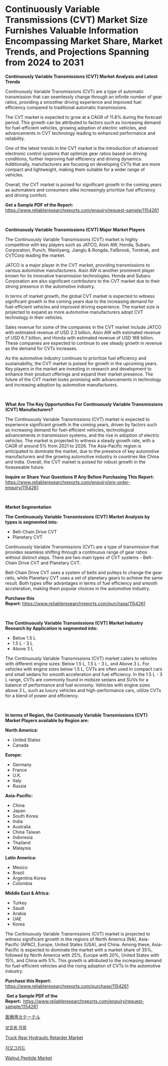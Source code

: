 <p><h1>Continuously Variable Transmissions (CVT) Market Size Furnishes Valuable Information Encompassing Market Share, Market Trends, and Projections Spanning from 2024 to 2031</h1></p><p><strong>Continuously Variable Transmissions (CVT) Market Analysis and Latest Trends</strong></p>
<p><p>Continuously Variable Transmissions (CVT) are a type of automatic transmission that can seamlessly change through an infinite number of gear ratios, providing a smoother driving experience and improved fuel efficiency compared to traditional automatic transmissions. </p><p>The CVT market is expected to grow at a CAGR of 11.8% during the forecast period. This growth can be attributed to factors such as increasing demand for fuel-efficient vehicles, growing adoption of electric vehicles, and advancements in CVT technology leading to enhanced performance and reliability. </p><p>One of the latest trends in the CVT market is the introduction of advanced electronic control systems that optimize gear ratios based on driving conditions, further improving fuel efficiency and driving dynamics. Additionally, manufacturers are focusing on developing CVTs that are more compact and lightweight, making them suitable for a wider range of vehicles.</p><p>Overall, the CVT market is poised for significant growth in the coming years as automakers and consumers alike increasingly prioritize fuel efficiency and driving comfort.</p></p>
<p><strong>Get a Sample PDF of the Report:&nbsp;</strong> <a href="https://www.reliableresearchreports.com/enquiry/request-sample/1154261">https://www.reliableresearchreports.com/enquiry/request-sample/1154261</a></p>
<p>&nbsp;</p>
<p><strong>Continuously Variable Transmissions (CVT) Major Market Players</strong></p>
<p><p>The Continuously Variable Transmissions (CVT) market is highly competitive with key players such as JATCO, Aisin AW, Honda, Subaru Corporation, Punch, Wanliyang, Jianglu & Rongda, Fallbrook, Torotrak, and CVTCorp leading the market. </p><p>JATCO is a major player in the CVT market, providing transmissions to various automotive manufacturers. Aisin AW is another prominent player known for its innovative transmission technologies. Honda and Subaru Corporation are also significant contributors to the CVT market due to their strong presence in the automotive industry.</p><p>In terms of market growth, the global CVT market is expected to witness significant growth in the coming years due to the increasing demand for fuel-efficient vehicles and improved driving experience. The market size is projected to expand as more automotive manufacturers adopt CVT technology in their vehicles.</p><p>Sales revenue for some of the companies in the CVT market include JATCO with estimated revenue of USD 2.3 billion, Aisin AW with estimated revenue of USD 6.7 billion, and Honda with estimated revenue of USD 168 billion. These companies are expected to continue to see steady growth in revenue as the demand for CVTs increases.</p><p>As the automotive industry continues to prioritize fuel efficiency and sustainability, the CVT market is poised for growth in the upcoming years. Key players in the market are investing in research and development to enhance their product offerings and expand their market presence. The future of the CVT market looks promising with advancements in technology and increasing adoption by automotive manufacturers.</p></p>
<p>&nbsp;</p>
<p><strong>What Are The Key Opportunities For Continuously Variable Transmissions (CVT) Manufacturers?</strong></p>
<p><p>The Continuously Variable Transmissions (CVT) market is expected to experience significant growth in the coming years, driven by factors such as increasing demand for fuel-efficient vehicles, technological advancements in transmission systems, and the rise in adoption of electric vehicles. The market is projected to witness a steady growth rate, with a CAGR of around 5% from 2021 to 2026. The Asia-Pacific region is anticipated to dominate the market, due to the presence of key automotive manufacturers and the growing automotive industry in countries like China and India. Overall, the CVT market is poised for robust growth in the foreseeable future.</p></p>
<p><strong>Inquire or Share Your Questions If Any Before Purchasing This Report:</strong> <a href="https://www.reliableresearchreports.com/enquiry/pre-order-enquiry/1154261">https://www.reliableresearchreports.com/enquiry/pre-order-enquiry/1154261</a></p>
<p>&nbsp;</p>
<p><strong>Market Segmentation</strong></p>
<p><strong>The Continuously Variable Transmissions (CVT) Market Analysis by types is segmented into:</strong></p>
<p><ul><li>Belt-Chain Drive CVT</li><li>Planetary CVT</li></ul></p>
<p><p>Continuously Variable Transmissions (CVT) are a type of transmission that provides seamless shifting through a continuous range of gear ratios without distinct steps. There are two main types of CVT systems - Belt-Chain Drive CVT and Planetary CVT. </p><p>Belt-Chain Drive CVT uses a system of belts and pulleys to change the gear ratio, while Planetary CVT uses a set of planetary gears to achieve the same result. Both types offer advantages in terms of fuel efficiency and smooth acceleration, making them popular choices in the automotive industry.</p></p>
<p><strong>Purchase this Report:&nbsp;</strong><a href="https://www.reliableresearchreports.com/purchase/1154261">https://www.reliableresearchreports.com/purchase/1154261</a></p>
<p>&nbsp;</p>
<p><strong>The Continuously Variable Transmissions (CVT) Market Industry Research by Application is segmented into:</strong></p>
<p><ul><li>Below 1.5 L</li><li>1.5 L - 3 L</li><li>Above 3 L</li></ul></p>
<p><p>The Continuously Variable Transmissions (CVT) market caters to vehicles with different engine sizes: Below 1.5 L, 1.5 L - 3 L, and Above 3 L. For vehicles with engine sizes below 1.5 L, CVTs are often used in compact cars and small sedans for smooth acceleration and fuel efficiency. In the 1.5 L - 3 L range, CVTs are commonly found in midsize sedans and SUVs for a balance of performance and fuel economy. Vehicles with engine sizes above 3 L, such as luxury vehicles and high-performance cars, utilize CVTs for a blend of power and efficiency.</p></p>
<p>&nbsp;</p>
<p><strong>In terms of Region, the Continuously Variable Transmissions (CVT) Market Players available by Region are:</strong></p>
<p>
    <p> <strong> North America: </strong>
        <ul>
            <li>United States</li>
            <li>Canada</li>
        </ul>
        </p> 
    <p> <strong> Europe: </strong>
        <ul>
            <li>Germany</li>
            <li>France</li>
            <li>U.K.</li>
            <li>Italy</li>
            <li>Russia</li>
        </ul>
        </p> 
    <p> <strong> Asia-Pacific: </strong>
        <ul>
            <li>China</li>
            <li>Japan</li>
            <li>South Korea</li>
            <li>India</li>
            <li>Australia</li>
            <li>China Taiwan</li>
            <li>Indonesia</li>
            <li>Thailand</li>
            <li>Malaysia</li>
        </ul>
        </p> 
    <p> <strong> Latin America: </strong>
        <ul>
            <li>Mexico</li>
            <li>Brazil</li>
            <li>Argentina Korea</li>
            <li>Colombia</li>
        </ul>
        </p> 
    <p> <strong> Middle East & Africa: </strong>
        <ul>
            <li>Turkey</li>
            <li>Saudi</li>
            <li>Arabia</li>
            <li>UAE</li>
            <li>Korea</li>
        </ul>
    </p>
    </p>
<p><p>The Continuously Variable Transmissions (CVT) market is projected to witness significant growth in the regions of North America (NA), Asia-Pacific (APAC), Europe, United States (USA), and China. Among these, Asia-Pacific is expected to dominate the market with a market share of 35%, followed by North America with 25%, Europe with 20%, United States with 15%, and China with 5%. This growth is attributed to the increasing demand for fuel-efficient vehicles and the rising adoption of CVTs in the automotive industry.</p></p>
<p><strong>Purchase this Report: </strong><a href="https://www.reliableresearchreports.com/purchase/1154261">https://www.reliableresearchreports.com/purchase/1154261</a></p>
<p>&nbsp;<strong>Get a Sample PDF of the Report:&nbsp;&nbsp;</strong><a href="https://www.reliableresearchreports.com/enquiry/request-sample/1154261">https://www.reliableresearchreports.com/enquiry/request-sample/1154261</a></p>
<p><strong></strong></p>
<p><p><a href="https://github.com/adcxff01450218/Market-Research-Report-List-1/blob/main/7077818188930.md">医療用カテーテル</a></p><p><a href="https://github.com/vsn7qpua81q/Market-Research-Report-List-1/blob/main/7770164188835.md">보호용 의류</a></p><p><a href="https://github.com/sonuprakash1/Market-Research-Report-List-1/blob/main/truck-rear-hydraulic-retarder-market.md">Truck Rear Hydraulic Retarder Market</a></p><p><a href="https://github.com/trmesnao7959541/Market-Research-Report-List-1/blob/main/4065716188834.md">지오그리드</a></p><p><a href="https://florentine-yuzu-f42.notion.site/Walnut-Peptide-Market-Research-Report-Provides-thorough-Industry-Overview-which-offers-an-In-Depth--3de34592ff744f778d9bb6e4577cc30a">Walnut Peptide Market</a></p></p>
